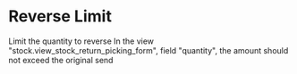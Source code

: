Reverse Limit
=============
Limit the quantity to reverse
In the view "stock.view_stock_return_picking_form", field "quantity", the amount should not exceed the original send
